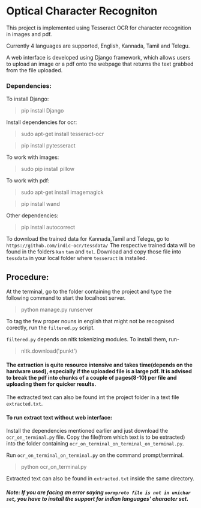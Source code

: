 # Optical Character Recogniton

This project is implemented using Tesseract OCR for character recognition in images and pdf.

Currently 4 languages are supported, English, Kannada, Tamil and Telegu.

A web interface is developed using Django framework, which allows users to upload an image or a pdf onto the webpage that returns the text grabbed from the file uploaded.

### Dependencies:

To install Django:

> pip install Django

Install dependencies for ocr:

> sudo apt-get install tesseract-ocr

> pip install pytesseract

To work with images:

> sudo pip install pillow

To work with pdf:

> sudo apt-get install imagemagick

> pip install wand

Other dependencies:

> pip install autocorrect

To download the trained data for Kannada,Tamil and Telegu, go to
`https://github.com/indic-ocr/tessdata/`
The respective trained data will be found in the folders `kan` `tam` and `tel`. Download and copy those file into `tessdata` in your local folder where `tesseract` is installed.

## Procedure:

At the terminal, go to the folder containing the project and type the following command to start the localhost server.
> python manage.py runserver

To tag the few proper nouns in english that might not be recognised corectly, run the `filtered.py` script.

`filtered.py` depends on nltk tokenizing modules. To install them, run-

> nltk.download('punkt')

#### The extraction is quite resource intensive and takes time(depends on the hardware used), especially if the uploaded file is a large pdf. It is advised to break the pdf into chunks of a couple of pages(8-10) per file and uploading them for quicker results.

The extracted text can also be found int the project folder in a text file `extracted.txt`.


#### To run extract text without web interface:
Install the dependencies mentioned earlier and just download the `ocr_on_terminal.py` file. Copy the file(from which text is to be extracted) into the folder containing `ocr_on_terminal_on_terminal_on_terminal.py`.

Run `ocr_on_terminal_on_terminal.py` on the command prompt/terminal.
> python ocr_on_terminal.py

Extracted text can also be found in `extracted.txt` inside the same directory. 


##### Note: If you are facing an error saying `normproto file is not in unichar set`, you have to install the support for indian languages' character set.

